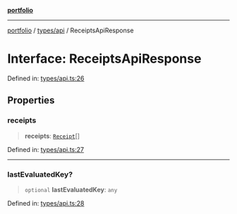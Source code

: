 [**portfolio**](../../../README.md)

***

[portfolio](../../../modules.md) / [types/api](../README.md) / ReceiptsApiResponse

# Interface: ReceiptsApiResponse

Defined in: [types/api.ts:26](https://github.com/tnorlund/Portfolio/blob/7f45d68f4d7e3af5e9c876e545da3f2d8ea8d3fe/portfolio/types/api.ts#L26)

## Properties

### receipts

> **receipts**: [`Receipt`](Receipt.md)[]

Defined in: [types/api.ts:27](https://github.com/tnorlund/Portfolio/blob/7f45d68f4d7e3af5e9c876e545da3f2d8ea8d3fe/portfolio/types/api.ts#L27)

***

### lastEvaluatedKey?

> `optional` **lastEvaluatedKey**: `any`

Defined in: [types/api.ts:28](https://github.com/tnorlund/Portfolio/blob/7f45d68f4d7e3af5e9c876e545da3f2d8ea8d3fe/portfolio/types/api.ts#L28)
